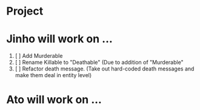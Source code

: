 # Project

# Jinho will work on ...

1. [ ] Add Murderable
1. [ ] Rename Killable to "Deathable" (Due to addition of "Murderable"
1. [ ] Refactor death message. (Take out hard-coded death messages and make them deal in entity level)

# Ato will work on ...
